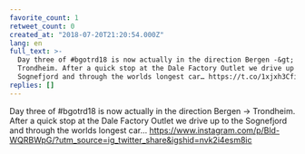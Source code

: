 ```yaml
---
favorite_count: 1
retweet_count: 0
created_at: "2018-07-20T21:20:54.000Z"
lang: en
full_text: >-
  Day three of #bgotrd18 is now actually in the direction Bergen -&gt;
  Trondheim. After a quick stop at the Dale Factory Outlet we drive up to the
  Sognefjord and through the worlds longest car… https://t.co/1xjxh3Cfi8
replies: []
---
```


Day three of #bgotrd18 is now actually in the direction Bergen -&gt; Trondheim.
After a quick stop at the Dale Factory Outlet we drive up to the Sognefjord and
through the worlds longest car…
<https://www.instagram.com/p/Bld-WQRBWpG/?utm_source=ig_twitter_share&igshid=nvk2i4esm8ic>
